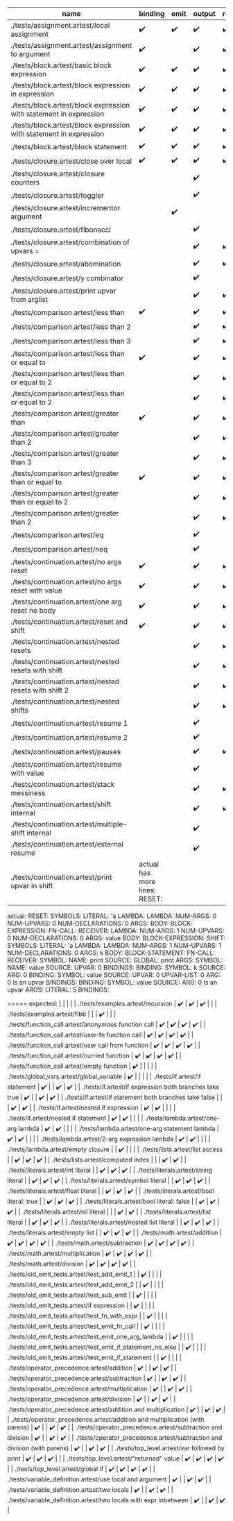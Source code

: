 | name                                                                         | binding            | emit               | output             | result             |
|---|---|---|---|---|
| ./tests/assignment.artest/local assignment                                   | :heavy_check_mark: | :heavy_check_mark: | :heavy_check_mark: | :heavy_check_mark: |
| ./tests/assignment.artest/assignment to argument                             | :heavy_check_mark: |                    | :heavy_check_mark: | :heavy_check_mark: |
| ./tests/block.artest/basic block expression                                  | :heavy_check_mark: | :heavy_check_mark: | :heavy_check_mark: | :heavy_check_mark: |
| ./tests/block.artest/block expression in expression                          | :heavy_check_mark: | :heavy_check_mark: | :heavy_check_mark: | :heavy_check_mark: |
| ./tests/block.artest/block expression with statement in expression           | :heavy_check_mark: | :heavy_check_mark: | :heavy_check_mark: | :heavy_check_mark: |
| ./tests/block.artest/block expression with statement in expression           | :heavy_check_mark: | :heavy_check_mark: | :heavy_check_mark: | :heavy_check_mark: |
| ./tests/block.artest/block statement                                         | :heavy_check_mark: | :heavy_check_mark: | :heavy_check_mark: | :heavy_check_mark: |
| ./tests/closure.artest/close over local                                      | :heavy_check_mark: | :heavy_check_mark: | :heavy_check_mark: | :heavy_check_mark: |
| ./tests/closure.artest/closure counters                                      |                    |                    | :heavy_check_mark: |                    |
| ./tests/closure.artest/toggler                                               |                    |                    | :heavy_check_mark: |                    |
| ./tests/closure.artest/incrementor argument                                  |                    | :heavy_check_mark: |                    |                    |
| ./tests/closure.artest/fibonacci                                             |                    |                    | :heavy_check_mark: |                    |
| ./tests/closure.artest/combination of upvars =                               |                    |                    | :heavy_check_mark: | :heavy_check_mark: |
| ./tests/closure.artest/abomination                                           |                    |                    | :heavy_check_mark: | :heavy_check_mark: |
| ./tests/closure.artest/y combinator                                          |                    |                    | :heavy_check_mark: |                    |
| ./tests/closure.artest/print upvar from arglist                              |                    |                    | :heavy_check_mark: | :heavy_check_mark: |
| ./tests/comparison.artest/less than                                          | :heavy_check_mark: |                    | :heavy_check_mark: | :heavy_check_mark: |
| ./tests/comparison.artest/less than 2                                        |                    |                    | :heavy_check_mark: | :heavy_check_mark: |
| ./tests/comparison.artest/less than 3                                        |                    |                    | :heavy_check_mark: | :heavy_check_mark: |
| ./tests/comparison.artest/less than or equal to                              | :heavy_check_mark: |                    | :heavy_check_mark: | :heavy_check_mark: |
| ./tests/comparison.artest/less than or equal to 2                            |                    |                    | :heavy_check_mark: | :heavy_check_mark: |
| ./tests/comparison.artest/less than or equal to 2                            |                    |                    | :heavy_check_mark: | :heavy_check_mark: |
| ./tests/comparison.artest/greater than                                       | :heavy_check_mark: |                    | :heavy_check_mark: | :heavy_check_mark: |
| ./tests/comparison.artest/greater than 2                                     |                    |                    | :heavy_check_mark: | :heavy_check_mark: |
| ./tests/comparison.artest/greater than 3                                     |                    |                    | :heavy_check_mark: | :heavy_check_mark: |
| ./tests/comparison.artest/greater than or equal to                           | :heavy_check_mark: |                    | :heavy_check_mark: | :heavy_check_mark: |
| ./tests/comparison.artest/greater than or equal to 2                         |                    |                    | :heavy_check_mark: | :heavy_check_mark: |
| ./tests/comparison.artest/greater than 2                                     |                    |                    | :heavy_check_mark: | :heavy_check_mark: |
| ./tests/comparison.artest/eq                                                 |                    |                    | :heavy_check_mark: |                    |
| ./tests/comparison.artest/neq                                                |                    |                    | :heavy_check_mark: |                    |
| ./tests/continuation.artest/no args reset                                    | :heavy_check_mark: |                    | :heavy_check_mark: | :heavy_check_mark: |
| ./tests/continuation.artest/no args reset with value                         | :heavy_check_mark: |                    | :heavy_check_mark: | :heavy_check_mark: |
| ./tests/continuation.artest/one arg reset no body                            | :heavy_check_mark: |                    | :heavy_check_mark: | :heavy_check_mark: |
| ./tests/continuation.artest/reset and shift                                  | :heavy_check_mark: |                    | :heavy_check_mark: | :heavy_check_mark: |
| ./tests/continuation.artest/nested resets                                    |                    |                    | :heavy_check_mark: | :heavy_check_mark: |
| ./tests/continuation.artest/nested resets with shift                         |                    |                    | :heavy_check_mark: | :heavy_check_mark: |
| ./tests/continuation.artest/nested resets with shift 2                       |                    |                    | :heavy_check_mark: | :heavy_check_mark: |
| ./tests/continuation.artest/nested shifts                                    |                    |                    | :heavy_check_mark: | :heavy_check_mark: |
| ./tests/continuation.artest/resume 1                                         |                    |                    | :heavy_check_mark: |                    |
| ./tests/continuation.artest/resume 2                                         |                    |                    | :heavy_check_mark: |                    |
| ./tests/continuation.artest/pauses                                           |                    |                    | :heavy_check_mark: | :heavy_check_mark: |
| ./tests/continuation.artest/resume with value                                |                    |                    | :heavy_check_mark: |                    |
| ./tests/continuation.artest/stack messiness                                  |                    |                    | :heavy_check_mark: | :heavy_check_mark: |
| ./tests/continuation.artest/shift internal                                   |                    |                    | :heavy_check_mark: | :heavy_check_mark: |
| ./tests/continuation.artest/multiple-shift internal                          |                    |                    | :heavy_check_mark: |                    |
| ./tests/continuation.artest/external resume                                  |                    |                    | :heavy_check_mark: |                    |
| ./tests/continuation.artest/print upvar in shift                             | actual has more lines: RESET: 
 actual:
RESET:
    SYMBOLS:
        LITERAL:
            'a
    LAMBDA:
        LAMBDA:
            NUM-ARGS:
                0
            NUM-UPVARS:
                0
            NUM-DECLARATIONS:
                0
            ARGS:
            BODY:
                BLOCK-EXPRESSION:
                    FN-CALL:
                        RECEIVER:
                            LAMBDA:
                                NUM-ARGS:
                                    1
                                NUM-UPVARS:
                                    0
                                NUM-DECLARATIONS:
                                    0
                                ARGS:
                                    value
                                BODY:
                                    BLOCK-EXPRESSION:
                                        SHIFT:
                                            SYMBOLS:
                                                LITERAL:
                                                    'a
                                            LAMBDA:
                                                LAMBDA:
                                                    NUM-ARGS:
                                                        1
                                                    NUM-UPVARS:
                                                        1
                                                    NUM-DECLARATIONS:
                                                        0
                                                    ARGS:
                                                        k
                                                    BODY:
                                                        BLOCK-STATEMENT:
                                                            FN-CALL:
                                                                RECEIVER:
                                                                    SYMBOL:
                                                                        NAME:
                                                                            print
                                                                        SOURCE:
                                                                            GLOBAL:
                                                                                print
                                                                ARGS:
                                                                    SYMBOL:
                                                                        NAME:
                                                                            value
                                                                        SOURCE:
                                                                            UPVAR:
                                                                                0
                                                    BINDINGS:
                                                        BINDING:
                                                            SYMBOL:
                                                                k
                                                            SOURCE:
                                                                ARG:
                                                                    0
                                                        BINDING:
                                                            SYMBOL:
                                                                value
                                                            SOURCE:
                                                                UPVAR:
                                                                    0
                                                    UPVAR-LIST:
                                                        0
                                                            ARG:
                                                                0
                                                                Is an upvar
                                BINDINGS:
                                    BINDING:
                                        SYMBOL:
                                            value
                                        SOURCE:
                                            ARG:
                                                0
                                                Is an upvar
                        ARGS:
                            LITERAL:
                                5
            BINDINGS:

=====
expected:
 |                    |                    |                    |
| ./tests/examples.artest/recursion                                            | :heavy_check_mark: | :heavy_check_mark: | :heavy_check_mark: |                    |
| ./tests/examples.artest/fibb                                                 |                    |                    | :heavy_check_mark: |                    |
| ./tests/function_call.artest/anonymous function call                         | :heavy_check_mark: | :heavy_check_mark: | :heavy_check_mark: | :heavy_check_mark: |
| ./tests/function_call.artest/user-fn function call                           | :heavy_check_mark: | :heavy_check_mark: | :heavy_check_mark: | :heavy_check_mark: |
| ./tests/function_call.artest/user call from function                         | :heavy_check_mark: | :heavy_check_mark: | :heavy_check_mark: | :heavy_check_mark: |
| ./tests/function_call.artest/curried function                                | :heavy_check_mark: | :heavy_check_mark: | :heavy_check_mark: | :heavy_check_mark: |
| ./tests/function_call.artest/empty function                                  | :heavy_check_mark: |                    |                    |                    |
| ./tests/global_vars.artest/global_variable                                   | :heavy_check_mark: |                    |                    |                    |
| ./tests/if.artest/if statement                                               | :heavy_check_mark: |                    | :heavy_check_mark: | :heavy_check_mark: |
| ./tests/if.artest/if expression both branches take true                      | :heavy_check_mark: |                    | :heavy_check_mark: | :heavy_check_mark: |
| ./tests/if.artest/if statement both branches take false                      |                    |                    | :heavy_check_mark: | :heavy_check_mark: |
| ./tests/if.artest/nested if expression                                       | :heavy_check_mark: | :heavy_check_mark: |                    |                    |
| ./tests/if.artest/nested if statement                                        | :heavy_check_mark: | :heavy_check_mark: |                    |                    |
| ./tests/lambda.artest/one-arg lambda                                         | :heavy_check_mark: | :heavy_check_mark: |                    |                    |
| ./tests/lambda.artest/one-arg statement lambda                               | :heavy_check_mark: | :heavy_check_mark: |                    |                    |
| ./tests/lambda.artest/2-arg expression lambda                                | :heavy_check_mark: | :heavy_check_mark: |                    |                    |
| ./tests/lambda.artest/empty closure                                          |                    | :heavy_check_mark: |                    |                    |
| ./tests/lists.artest/list access                                             |                    | :heavy_check_mark: | :heavy_check_mark: | :heavy_check_mark: |
| ./tests/lists.artest/computed index                                          |                    |                    | :heavy_check_mark: | :heavy_check_mark: |
| ./tests/literals.artest/int literal                                          |                    | :heavy_check_mark: | :heavy_check_mark: | :heavy_check_mark: |
| ./tests/literals.artest/string literal                                       |                    | :heavy_check_mark: | :heavy_check_mark: | :heavy_check_mark: |
| ./tests/literals.artest/symbol literal                                       |                    | :heavy_check_mark: | :heavy_check_mark: | :heavy_check_mark: |
| ./tests/literals.artest/float literal                                        |                    | :heavy_check_mark: | :heavy_check_mark: | :heavy_check_mark: |
| ./tests/literals.artest/bool literal: true                                   |                    | :heavy_check_mark: | :heavy_check_mark: | :heavy_check_mark: |
| ./tests/literals.artest/bool literal: false                                  |                    | :heavy_check_mark: | :heavy_check_mark: | :heavy_check_mark: |
| ./tests/literals.artest/nil literal                                          |                    |                    | :heavy_check_mark: | :heavy_check_mark: |
| ./tests/literals.artest/list literal                                         |                    | :heavy_check_mark: | :heavy_check_mark: | :heavy_check_mark: |
| ./tests/literals.artest/nested list literal                                  |                    | :heavy_check_mark: | :heavy_check_mark: | :heavy_check_mark: |
| ./tests/literals.artest/empty list                                           |                    | :heavy_check_mark: | :heavy_check_mark: | :heavy_check_mark: |
| ./tests/math.artest/addition                                                 | :heavy_check_mark: | :heavy_check_mark: | :heavy_check_mark: | :heavy_check_mark: |
| ./tests/math.artest/subtraction                                              | :heavy_check_mark: | :heavy_check_mark: | :heavy_check_mark: | :heavy_check_mark: |
| ./tests/math.artest/multiplication                                           | :heavy_check_mark: | :heavy_check_mark: | :heavy_check_mark: | :heavy_check_mark: |
| ./tests/math.artest/division                                                 | :heavy_check_mark: | :heavy_check_mark: | :heavy_check_mark: | :heavy_check_mark: |
| ./tests/old_emit_tests.artest/test_add_emit_1                                |                    | :heavy_check_mark: |                    |                    |
| ./tests/old_emit_tests.artest/test_add_emit_2                                |                    | :heavy_check_mark: |                    |                    |
| ./tests/old_emit_tests.artest/test_sub_emit                                  |                    | :heavy_check_mark: |                    |                    |
| ./tests/old_emit_tests.artest/if expression                                  |                    | :heavy_check_mark: |                    |                    |
| ./tests/old_emit_tests.artest/test_fn_with_expr                              |                    | :heavy_check_mark: |                    |                    |
| ./tests/old_emit_tests.artest/test_emit_fn_call                              |                    | :heavy_check_mark: |                    |                    |
| ./tests/old_emit_tests.artest/test_emit_one_arg_lambda                       |                    | :heavy_check_mark: |                    |                    |
| ./tests/old_emit_tests.artest/test_emit_if_statement_no_else                 |                    | :heavy_check_mark: |                    |                    |
| ./tests/old_emit_tests.artest/test_emit_if_statement                         |                    | :heavy_check_mark: |                    |                    |
| ./tests/operator_precedence.artest/addition                                  | :heavy_check_mark: |                    | :heavy_check_mark: | :heavy_check_mark: |
| ./tests/operator_precedence.artest/subtraction                               | :heavy_check_mark: |                    | :heavy_check_mark: | :heavy_check_mark: |
| ./tests/operator_precedence.artest/multiplication                            | :heavy_check_mark: |                    | :heavy_check_mark: | :heavy_check_mark: |
| ./tests/operator_precedence.artest/division                                  | :heavy_check_mark: |                    | :heavy_check_mark: | :heavy_check_mark: |
| ./tests/operator_precedence.artest/addition and multiplication               | :heavy_check_mark: |                    | :heavy_check_mark: | :heavy_check_mark: |
| ./tests/operator_precedence.artest/addition and multiplication (with parens) | :heavy_check_mark: |                    | :heavy_check_mark: | :heavy_check_mark: |
| ./tests/operator_precedence.artest/subtraction and division                  | :heavy_check_mark: |                    | :heavy_check_mark: | :heavy_check_mark: |
| ./tests/operator_precedence.artest/subtraction and division (with parens)    | :heavy_check_mark: |                    | :heavy_check_mark: | :heavy_check_mark: |
| ./tests/top_level.artest/var followed by print                               | :heavy_check_mark: | :heavy_check_mark: | :heavy_check_mark: |                    |
| ./tests/top_level.artest/"returned" value                                    | :heavy_check_mark: | :heavy_check_mark: | :heavy_check_mark: | :heavy_check_mark: |
| ./tests/top_level.artest/global if                                           | :heavy_check_mark: | :heavy_check_mark: | :heavy_check_mark: | :heavy_check_mark: |
| ./tests/variable_definition.artest/use local and argument                    | :heavy_check_mark: |                    | :heavy_check_mark: | :heavy_check_mark: |
| ./tests/variable_definition.artest/two locals                                | :heavy_check_mark: |                    | :heavy_check_mark: | :heavy_check_mark: |
| ./tests/variable_definition.artest/two locals with expr inbetween            | :heavy_check_mark: |                    | :heavy_check_mark: | :heavy_check_mark: |
